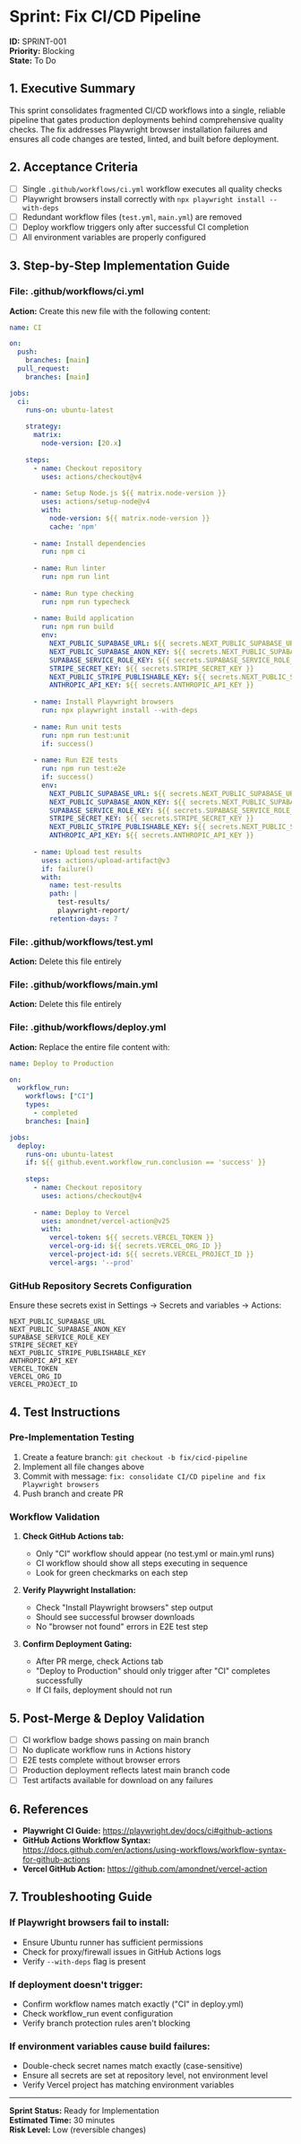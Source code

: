 # Sprint: Fix CI/CD Pipeline

**ID:** SPRINT-001  
**Priority:** Blocking  
**State:** To Do

## 1. Executive Summary

This sprint consolidates fragmented CI/CD workflows into a single, reliable pipeline that gates production deployments behind comprehensive quality checks. The fix addresses Playwright browser installation failures and ensures all code changes are tested, linted, and built before deployment.

## 2. Acceptance Criteria

- [ ] Single `.github/workflows/ci.yml` workflow executes all quality checks
- [ ] Playwright browsers install correctly with `npx playwright install --with-deps`
- [ ] Redundant workflow files (`test.yml`, `main.yml`) are removed
- [ ] Deploy workflow triggers only after successful CI completion
- [ ] All environment variables are properly configured

## 3. Step-by-Step Implementation Guide

### File: .github/workflows/ci.yml

**Action:** Create this new file with the following content:

```yaml
name: CI

on:
  push:
    branches: [main]
  pull_request:
    branches: [main]

jobs:
  ci:
    runs-on: ubuntu-latest
    
    strategy:
      matrix:
        node-version: [20.x]
    
    steps:
      - name: Checkout repository
        uses: actions/checkout@v4
      
      - name: Setup Node.js ${{ matrix.node-version }}
        uses: actions/setup-node@v4
        with:
          node-version: ${{ matrix.node-version }}
          cache: 'npm'
      
      - name: Install dependencies
        run: npm ci
      
      - name: Run linter
        run: npm run lint
      
      - name: Run type checking
        run: npm run typecheck
      
      - name: Build application
        run: npm run build
        env:
          NEXT_PUBLIC_SUPABASE_URL: ${{ secrets.NEXT_PUBLIC_SUPABASE_URL }}
          NEXT_PUBLIC_SUPABASE_ANON_KEY: ${{ secrets.NEXT_PUBLIC_SUPABASE_ANON_KEY }}
          SUPABASE_SERVICE_ROLE_KEY: ${{ secrets.SUPABASE_SERVICE_ROLE_KEY }}
          STRIPE_SECRET_KEY: ${{ secrets.STRIPE_SECRET_KEY }}
          NEXT_PUBLIC_STRIPE_PUBLISHABLE_KEY: ${{ secrets.NEXT_PUBLIC_STRIPE_PUBLISHABLE_KEY }}
          ANTHROPIC_API_KEY: ${{ secrets.ANTHROPIC_API_KEY }}
      
      - name: Install Playwright browsers
        run: npx playwright install --with-deps
      
      - name: Run unit tests
        run: npm run test:unit
        if: success()
      
      - name: Run E2E tests
        run: npm run test:e2e
        if: success()
        env:
          NEXT_PUBLIC_SUPABASE_URL: ${{ secrets.NEXT_PUBLIC_SUPABASE_URL }}
          NEXT_PUBLIC_SUPABASE_ANON_KEY: ${{ secrets.NEXT_PUBLIC_SUPABASE_ANON_KEY }}
          SUPABASE_SERVICE_ROLE_KEY: ${{ secrets.SUPABASE_SERVICE_ROLE_KEY }}
          STRIPE_SECRET_KEY: ${{ secrets.STRIPE_SECRET_KEY }}
          NEXT_PUBLIC_STRIPE_PUBLISHABLE_KEY: ${{ secrets.NEXT_PUBLIC_STRIPE_PUBLISHABLE_KEY }}
          ANTHROPIC_API_KEY: ${{ secrets.ANTHROPIC_API_KEY }}
      
      - name: Upload test results
        uses: actions/upload-artifact@v3
        if: failure()
        with:
          name: test-results
          path: |
            test-results/
            playwright-report/
          retention-days: 7
```

### File: .github/workflows/test.yml

**Action:** Delete this file entirely

### File: .github/workflows/main.yml

**Action:** Delete this file entirely

### File: .github/workflows/deploy.yml

**Action:** Replace the entire file content with:

```yaml
name: Deploy to Production

on:
  workflow_run:
    workflows: ["CI"]
    types:
      - completed
    branches: [main]

jobs:
  deploy:
    runs-on: ubuntu-latest
    if: ${{ github.event.workflow_run.conclusion == 'success' }}
    
    steps:
      - name: Checkout repository
        uses: actions/checkout@v4
      
      - name: Deploy to Vercel
        uses: amondnet/vercel-action@v25
        with:
          vercel-token: ${{ secrets.VERCEL_TOKEN }}
          vercel-org-id: ${{ secrets.VERCEL_ORG_ID }}
          vercel-project-id: ${{ secrets.VERCEL_PROJECT_ID }}
          vercel-args: '--prod'
```

### GitHub Repository Secrets Configuration

Ensure these secrets exist in Settings → Secrets and variables → Actions:

```
NEXT_PUBLIC_SUPABASE_URL
NEXT_PUBLIC_SUPABASE_ANON_KEY
SUPABASE_SERVICE_ROLE_KEY
STRIPE_SECRET_KEY
NEXT_PUBLIC_STRIPE_PUBLISHABLE_KEY
ANTHROPIC_API_KEY
VERCEL_TOKEN
VERCEL_ORG_ID
VERCEL_PROJECT_ID
```

## 4. Test Instructions

### Pre-Implementation Testing
1. Create a feature branch: `git checkout -b fix/cicd-pipeline`
2. Implement all file changes above
3. Commit with message: `fix: consolidate CI/CD pipeline and fix Playwright browsers`
4. Push branch and create PR

### Workflow Validation
1. **Check GitHub Actions tab:**
   - Only "CI" workflow should appear (no test.yml or main.yml runs)
   - CI workflow should show all steps executing in sequence
   - Look for green checkmarks on each step

2. **Verify Playwright Installation:**
   - Check "Install Playwright browsers" step output
   - Should see successful browser downloads
   - No "browser not found" errors in E2E test step

3. **Confirm Deployment Gating:**
   - After PR merge, check Actions tab
   - "Deploy to Production" should only trigger after "CI" completes successfully
   - If CI fails, deployment should not run

## 5. Post-Merge & Deploy Validation

- [ ] CI workflow badge shows passing on main branch
- [ ] No duplicate workflow runs in Actions history
- [ ] E2E tests complete without browser errors
- [ ] Production deployment reflects latest main branch code
- [ ] Test artifacts available for download on any failures

## 6. References

- **Playwright CI Guide:** https://playwright.dev/docs/ci#github-actions
- **GitHub Actions Workflow Syntax:** https://docs.github.com/en/actions/using-workflows/workflow-syntax-for-github-actions
- **Vercel GitHub Action:** https://github.com/amondnet/vercel-action

## 7. Troubleshooting Guide

### If Playwright browsers fail to install:
- Ensure Ubuntu runner has sufficient permissions
- Check for proxy/firewall issues in GitHub Actions logs
- Verify `--with-deps` flag is present

### If deployment doesn't trigger:
- Confirm workflow names match exactly ("CI" in deploy.yml)
- Check workflow_run event configuration
- Verify branch protection rules aren't blocking

### If environment variables cause build failures:
- Double-check secret names match exactly (case-sensitive)
- Ensure all secrets are set at repository level, not environment level
- Verify Vercel project has matching environment variables

---

**Sprint Status:** Ready for Implementation  
**Estimated Time:** 30 minutes  
**Risk Level:** Low (reversible changes)